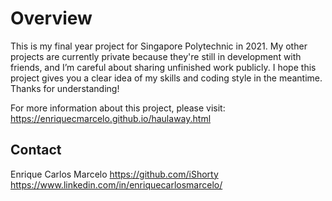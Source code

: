 # Overview
This is my final year project for Singapore Polytechnic in 2021. My other projects are currently private because they're still in development with friends, and I’m careful about sharing unfinished work publicly. I hope this project gives you a clear idea of my skills and coding style in the meantime. Thanks for understanding!

For more information about this project, please visit: https://enriquecmarcelo.github.io/haulaway.html

## Contact
Enrique Carlos Marcelo
https://github.com/iShorty
https://www.linkedin.com/in/enriquecarlosmarcelo/